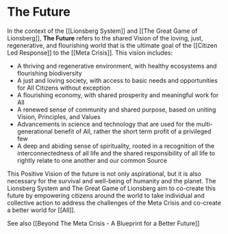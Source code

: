 # The Future

In the context of the [[Lionsberg System]] and [[The Great Game of Lionsberg]], **The Future** refers to the shared Vision of the loving, just, regenerative, and flourishing world that is the ultimate goal of the [[Citizen Led Response]] to the [[Meta Crisis]]. This vision includes:

-   A thriving and regenerative environment, with healthy ecosystems and flourishing biodiversity
-   A just and loving society, with access to basic needs and opportunities for All Citizens without exception 
-   A flourishing economy, with shared prosperity and meaningful work for All 
-   A renewed sense of community and shared purpose, based on uniting Vision, Principles, and Values 
-   Advancements in science and technology that are used for the multi-generational benefit of All, rather the short term profit of a privileged few
-   A deep and abiding sense of spirituality, rooted in a recognition of the interconnectedness of all life and the shared responsibility of all  life to rightly relate to one another and our common Source 

This Positive Vision of the future is not only aspirational, but it is also necessary for the survival and well-being of humanity and the planet. The Lionsberg System and The Great Game of Lionsberg aim to co-create this future by empowering citizens around the world to take individual and collective action to address the challenges of the Meta Crisis and co-create a better world for [[All]].

See also [[Beyond The Meta Crisis - A Blueprint for a Better Future]]  